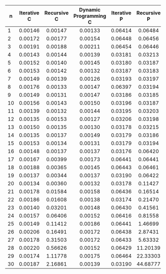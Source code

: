 | n | Iterative C | Recursive C | Dynamic Programming  C | Iterative P | Recursive P | Dynamic Programming  P |
|--|:--:|:--:|:--:|:--:|:--:|:--:|
| 1    | 0.00146  | 0.00147  | 0.00133  |0.06414  | 0.06484  | 0.06516  |
| 2    | 0.00172  | 0.00177  | 0.00154  |0.06448  | 0.06456  | 0.06520  |
| 3    | 0.00191  | 0.00188  | 0.00211  |0.06454  | 0.06446  | 0.03208  |
| 4    | 0.00143  | 0.00144  | 0.00139  |0.03181  | 0.03213  | 0.03201  |
| 5    | 0.00152  | 0.00140  | 0.00145  |0.03180  | 0.03187  | 0.03175  |
| 6    | 0.00153  | 0.00142  | 0.00132  |0.03187  | 0.03183  | 0.03207  |
| 7    | 0.00149  | 0.00139  | 0.00126  |0.03193  | 0.03197  | 0.03183  |
| 8    | 0.00176  | 0.00133  | 0.00147  |0.06397  | 0.03194  | 0.03182  |
| 9    | 0.00149  | 0.00131  | 0.00147  |0.03186  | 0.03185  | 0.03187  |
| 10   | 0.00156  | 0.00143  | 0.00150  |0.03196  | 0.03187  | 0.03200  |
| 11   | 0.00139  | 0.00132  | 0.00144  |0.03195  | 0.03203  | 0.03208  |
| 12   | 0.00135  | 0.00153  | 0.00127  |0.03206  | 0.03198  | 0.03194  |
| 13   | 0.00150  | 0.00135  | 0.00130  |0.03178  | 0.03215  | 0.03189  |
| 14   | 0.00135  | 0.00137  | 0.00149  |0.03179  | 0.03186  | 0.03201  |
| 15   | 0.00153  | 0.00134  | 0.00131  |0.03179  | 0.03194  | 0.03204  |
| 16   | 0.00148  | 0.00137  | 0.00137  |0.03176  | 0.06420  | 0.06494  |
| 17   | 0.00167  | 0.00399  | 0.00173  |0.06441  | 0.06441  | 0.06478  |
| 18   | 0.00188  | 0.00365  | 0.00145  |0.06443  | 0.06461  | 0.03218  |
| 19   | 0.00137  | 0.00344  | 0.00137  |0.03190  | 0.06422  | 0.03188  |
| 20   | 0.00134  | 0.00360  | 0.00132  |0.03178  | 0.11427  | 0.06504  |
| 21   | 0.00178  | 0.01584  | 0.00158  |0.06436  | 0.16514  | 0.06482  |
| 22   | 0.00186  | 0.01608  | 0.00138  |0.03174  | 0.21470  | 0.03187  |
| 23   | 0.00140  | 0.03201  | 0.00148  |0.06430  | 0.41561  | 0.06474  |
| 24   | 0.00157  | 0.06406  | 0.00152  |0.06416  | 0.81558  | 0.03181  |
| 25   | 0.00149  | 0.11412  | 0.00186  |0.06441  | 1.46699  | 0.06538  |
| 26   | 0.00206  | 0.16491  | 0.00172  |0.06438  | 2.87431  | 0.06536  |
| 27   | 0.00178  | 0.31503  | 0.00172  |0.06433  | 5.63332  | 0.06479  |
| 28   | 0.00220  | 0.56626  | 0.00152  |0.06429  | 11.20139 | 0.06499  |
| 29   | 0.00174  | 1.11778  | 0.00175  |0.06464  | 22.33303 | 0.06475  |
| 30   | 0.00187  | 2.16861  | 0.00139  |0.03190  | 44.68777 | 0.06478  |
